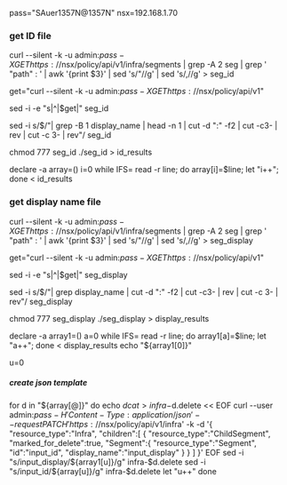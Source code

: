 pass="SAuer1357N@1357N"
nsx=192.168.1.70

### get ID file ###

curl --silent -k -u admin:$pass -X GET https://$nsx/policy/api/v1/infra/segments | grep -A 2 seg | grep  ' "path" : ' | awk '{print $3}' | sed 's/"//g' | sed 's/,//g' > seg_id

get="curl --silent -k -u admin:$pass -X GET https://$nsx/policy/api/v1"

sed  -i -e "s|^|$get|" seg_id

sed  -i s/$/"| grep -B 1 display_name | head -n 1 |   cut -d ":" -f2 | cut -c3- | rev | cut -c 3- | rev"/ seg_id

 chmod 777 seg_id
 ./seg_id > id_results


declare -a array=()
i=0
while IFS= read -r line; do   array[i]=$line; let "i++"; done < id_results




### get display name file ###


curl --silent -k -u admin:$pass -X GET https://$nsx/policy/api/v1/infra/segments | grep -A 2 seg | grep  ' "path" : ' | awk '{print $3}' | sed 's/"//g' | sed 's/,//g' > seg_display

get="curl --silent -k -u admin:$pass -X GET https://$nsx/policy/api/v1"

sed  -i -e "s|^|$get|" seg_display

sed  -i s/$/"| grep display_name | cut -d ":" -f2 | cut -c3- | rev | cut -c 3- | rev"/ seg_display

 chmod 777 seg_display
 ./seg_display > display_results


declare -a array1=()
a=0
while IFS= read -r line; do   array1[a]=$line; let "a++"; done < display_results
echo "${array1[0]}"


u=0
##### create json template ##### 
for d in "${array[@]}"
do
	echo $d
cat > infra-$d.delete << EOF
curl --user admin:$pass -H 'Content-Type: application/json' --request PATCH  'https://$nsx/policy/api/v1/infra' -k -d '{
   "resource_type":"Infra",
   "children":[
      {
         "resource_type":"ChildSegment",
         "marked_for_delete":true,
         "Segment":{
            "resource_type":"Segment",
            "id":"input_id",
            "display_name":"input_display"
         }
      }
   ]
}'
EOF
sed -i "s/input_display/${array1[u]}/g" infra-$d.delete
sed -i "s/input_id/${array[u]}/g" infra-$d.delete 
let "u++"
done

